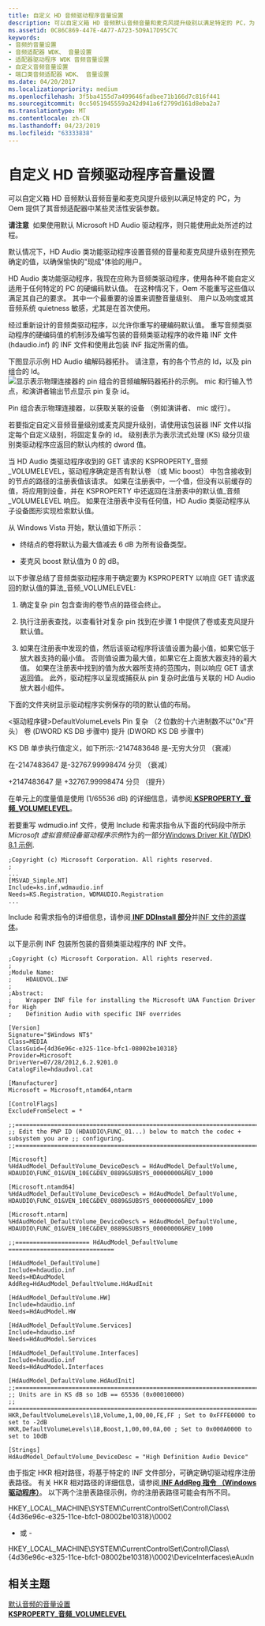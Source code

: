 ```yaml
---
title: 自定义 HD 音频驱动程序音量设置
description: 可以自定义箱 HD 音频默认音频音量和麦克风提升级别以满足特定的 PC，为 Oem 提供了其音频适配器中某些灵活性安装参数。
ms.assetid: 0C86C869-447E-4A77-A723-5D9A17D95C7C
keywords:
- 音频的音量设置
- 音频适配器 WDK、 音量设置
- 适配器驱动程序 WDK 音频音量设置
- 自定义音频音量设置
- 端口类音频适配器 WDK、 音量设置
ms.date: 04/20/2017
ms.localizationpriority: medium
ms.openlocfilehash: 3f5ba4155d7a499646fadbee71b166d7c816f441
ms.sourcegitcommit: 0cc5051945559a242d941a6f2799d161d8eba2a7
ms.translationtype: MT
ms.contentlocale: zh-CN
ms.lasthandoff: 04/23/2019
ms.locfileid: "63333838"
---
```

# <a name="customizing-hd-audio-driver-volume-settings"></a>自定义 HD 音频驱动程序音量设置


可以自定义箱 HD 音频默认音频音量和麦克风提升级别以满足特定的 PC，为 Oem 提供了其音频适配器中某些灵活性安装参数。

**请注意**  如果使用默认 Microsoft HD Audio 驱动程序，则只能使用此处所述的过程。

 

默认情况下，HD Audio 类功能驱动程序设置音频的音量和麦克风提升级别在预先确定的值，以确保愉快的"现成"体验的用户。

HD Audio 类功能驱动程序，我现在应称为音频类驱动程序，使用各种不能自定义适用于任何特定的 PC 的硬编码默认值。 在这种情况下，Oem 不能重写这些值以满足其自己的要求。 其中一个最重要的设置来调整音量级别、 用户以及响度或其音频系统 quietness 敏感，尤其是在首次使用。

经过重新设计的音频类驱动程序，以允许你重写的硬编码默认值。 重写音频类驱动程序的硬编码值的机制涉及编写包装的音频类驱动程序的收件箱 INF 文件 (hdaudio.inf) 的 INF 文件和使用此包装 INF 指定所需的值。

下图显示示例 HD Audio 编解码器拓扑。 请注意，有的各个节点的 Id，以及 pin 组合的 Id。![显示表示物理连接器的 pin 组合的音频编解码器拓扑的示例。 mic 和行输入节点，和演讲者输出节点显示 pin 复杂 id。](images/pin-complexid2.png)

Pin 组合表示物理连接器，以获取关联的设备 （例如演讲者、 mic 或行）。

若要指定自定义音频音量级别或麦克风提升级别，请使用该包装器 INF 文件以指定每个自定义级别，将固定复杂的 id。 级别表示为表示流式处理 (KS) 级分贝级别类驱动程序应返回的默认内核的 dword 值。

当 HD Audio 类驱动程序收到的 GET 请求的 KSPROPERTY\_音频\_VOLUMELEVEL，驱动程序确定是否有默认卷 （或 Mic boost） 中包含接收到的节点的路径的注册表值该请求。 如果在注册表中，一个值，但没有以前缓存的值，将应用到设备，并在 KSPROPERTY 中还返回在注册表中的默认值\_音频\_VOLUMELEVEL 响应。 如果在注册表中没有任何值，HD Audio 类驱动程序从子设备图形实现检索默认值。

从 Windows Vista 开始，默认值如下所示：

-   终结点的卷将默认为最大值减去 6 dB 为所有设备类型。

-   麦克风 boost 默认值为 0 的 dB。

以下步骤总结了音频类驱动程序用于确定要为 KSPROPERTY 以响应 GET 请求返回的默认值的算法\_音频\_VOLUMELEVEL:

1. 确定复杂 pin 包含查询的卷节点的路径会终止。

2. 执行注册表查找，以查看针对复杂 pin 找到在步骤 1 中提供了卷或麦克风提升默认值。

3. 如果在注册表中发现的值，然后该驱动程序将该值设置为最小值，如果它低于放大器支持的最小值。 否则值设置为最大值，如果它在上面放大器支持的最大值。 如果在注册表中找到的值为放大器所支持的范围内，则以响应 GET 请求返回值。 此外，驱动程序以呈现或捕获从 pin 复杂时此值与关联的 HD Audio 放大器小组件。

下面的文件夹树显示驱动程序实例保存的项的默认值的布局。

&lt;驱动程序键&gt;DefaultVolumeLevels Pin 复杂 （2 位数的十六进制数不以"0x"开头） 卷 (DWORD KS DB 步骤中) 提升 (DWORD KS DB 步骤中)

KS DB 单步执行值定义，如下所示:-2147483648 是-无穷大分贝 （衰减）

在-2147483647 是-32767.99998474 分贝 （衰减）

+2147483647 是 +32767.99998474 分贝 （提升）

在单元上的度量值是使用 (1/65536 dB) 的详细信息，请参阅[ **KSPROPERTY\_音频\_VOLUMELEVEL**](https://msdn.microsoft.com/library/windows/hardware/ff537309)。

若要重写 wdmudio.inf 文件，使用 Include 和需求指令从下面的代码段中所示*Microsoft 虚拟音频设备驱动程序示例*作为的一部分[Windows Driver Kit (WDK) 8.1 示例](https://go.microsoft.com/fwlink/p/?LinkId=618052).

```inf
;Copyright (c) Microsoft Corporation. All rights reserved.
;
...
[MSVAD_Simple.NT]
Include=ks.inf,wdmaudio.inf
Needs=KS.Registration, WDMAUDIO.Registration
...
```

Include 和需求指令的详细信息，请参阅[ **INF DDInstall 部分**](https://msdn.microsoft.com/library/windows/hardware/ff547344)并[INF 文件的源媒体](https://msdn.microsoft.com/library/windows/hardware/ff552302)。

以下是示例 INF 包装所包装的音频类驱动程序的 INF 文件。

```text
;Copyright (c) Microsoft Corporation. All rights reserved.
;
;Module Name:
;    HDAUDVOL.INF
;
;Abstract:
;    Wrapper INF file for installing the Microsoft UAA Function Driver for High
;    Definition Audio with specific INF overrides

[Version]
Signature="$Windows NT$"
Class=MEDIA
ClassGuid={4d36e96c-e325-11ce-bfc1-08002be10318}
Provider=Microsoft
DriverVer=07/28/2012,6.2.9201.0
CatalogFile=hdaudvol.cat

[Manufacturer]
Microsoft = Microsoft,ntamd64,ntarm

[ControlFlags]
ExcludeFromSelect = *

;;====================================================================================
;; Edit the PNP ID (HDAUDIO\FUNC_01...) below to match the codec + subsystem you are ;; configuring.
;;====================================================================================

[Microsoft]
%HdAudModel_DefaultVolume_DeviceDesc% = HdAudModel_DefaultVolume, HDAUDIO\FUNC_01&VEN_10EC&DEV_0889&SUBSYS_00000000&REV_1000

[Microsoft.ntamd64]
%HdAudModel_DefaultVolume_DeviceDesc% = HdAudModel_DefaultVolume, HDAUDIO\FUNC_01&VEN_10EC&DEV_0889&SUBSYS_00000000&REV_1000

[Microsoft.ntarm]
%HdAudModel_DefaultVolume_DeviceDesc% = HdAudModel_DefaultVolume, HDAUDIO\FUNC_01&VEN_10EC&DEV_0889&SUBSYS_00000000&REV_1000

;;===================== HdAudModel_DefaultVolume ==============================

[HdAudModel_DefaultVolume]
Include=hdaudio.inf
Needs=HDAudModel
AddReg=HdAudModel_DefaultVolume.HdAudInit

[HdAudModel_DefaultVolume.HW]
Include=hdaudio.inf
Needs=HdAudModel.HW

[HdAudModel_DefaultVolume.Services]
Include=hdaudio.inf
Needs=HdAudModel.Services

[HdAudModel_DefaultVolume.Interfaces]
Include=hdaudio.inf
Needs=HdAudModel.Interfaces

[HdAudModel_DefaultVolume.HdAudInit]
;;====================================================================================
;; Units are in KS dB so 1dB == 65536 (0x00010000)
;; ======================================================================================
HKR,DefaultVolumeLevels\18,Volume,1,00,00,FE,FF ; Set to 0xFFFE0000 to set to -2dB
HKR,DefaultVolumeLevels\18,Boost,1,00,00,0A,00 ; Set to 0x000A0000 to set to 10dB

[Strings]
HdAudModel_DefaultVolume_DeviceDesc = "High Definition Audio Device"
```

由于指定 HKR 相对路径，将基于特定的 INF 文件部分，可确定确切驱动程序注册表路径。 有关 HKR 相对路径的详细信息，请参阅[ **INF AddReg 指令 （Windows 驱动程序）**](https://msdn.microsoft.com/library/windows/hardware/ff546320)。 以下两个注册表路径示例，你的注册表路径可能会有所不同。

HKEY\_LOCAL\_MACHINE\\SYSTEM\\CurrentControlSet\\Control\\Class\\{4d36e96c-e325-11ce-bfc1-08002be10318}\\0002

- 或 -

HKEY\_LOCAL\_MACHINE\\SYSTEM\\CurrentControlSet\\Control\\Class\\{4d36e96c-e325-11ce-bfc1-08002be10318}\\0002\\DeviceInterfaces\\eAuxIn

## <a name="span-idrelatedtopicsspanrelated-topics"></a><span id="related_topics"></span>相关主题
[默认音频的音量设置](default-audio-volume-settings.md)  
[**KSPROPERTY\_音频\_VOLUMELEVEL**](https://msdn.microsoft.com/library/windows/hardware/ff537309)  



